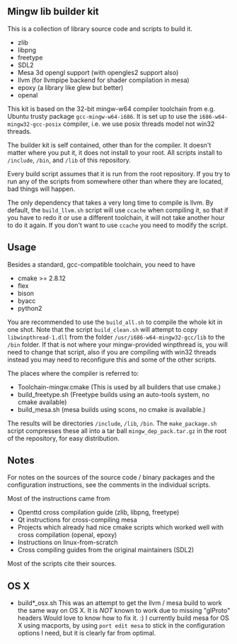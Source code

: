 ## Mingw lib builder kit

This is a collection of library source code and scripts
to build it.

- zlib
- libpng
- freetype
- SDL2
- Mesa 3d opengl support (with opengles2 support also)
- llvm (for llvmpipe backend for shader compilation in mesa)
- epoxy (a library like glew but better)
- openal

This kit is based on the 32-bit mingw-w64 compiler toolchain
from e.g. Ubuntu trusty package `gcc-mingw-w64-i686`.
It is set up to use the `i686-w64-mingw32-gcc-posix` compiler, i.e.
we use posix threads model not win32 threads.

The builder kit is self contained, other than for the compiler.
It doesn't matter where you put it, it does not install to your root.
All scripts install to `/include`, `/bin`, and `/lib` of this repository.

Every build script assumes that it is run from the root repository.
If you try to run any of the scripts from somewhere other than where
they are located, bad things will happen.

The only dependency that takes a very long time to compile is llvm.
By default, the `build_llvm.sh` script will use `ccache` when compiling it, so that if
you have to redo it or use a different toolchain, it will not take another
hour to do it again. If you don't want to use `ccache` you need to modify the script.

## Usage

Besides a standard, gcc-compatible toolchain, you need to have 

- cmake >= 2.8.12
- flex
- bison
- byacc
- python2

You are recommended to use the `build_all.sh` to compile the whole kit in one shot.
Note that the script `build_clean.sh` will attempt to copy `libwinpthread-1.dll` from
the folder `/usr/i686-w64-mingw32-gcc/lib` to the `/bin` folder. If that is not where
your mingw-provided winpthread is, you will need to change that script, also if you
are compiling with win32 threads instead you may need to reconfigure this and some of
the other scripts.

The places where the compiler is referred to:
- Toolchain-mingw.cmake (This is used by all builders that use cmake.)
- build_freetype.sh (Freetype builds using an auto-tools system, no cmake available)
- build_mesa.sh (mesa builds using scons, no cmake is available.)

The results will be directories `/include`, `/lib`, `/bin`. The `make_package.sh`
script compresses these all into a tar ball `mingw_dep_pack.tar.gz` in the root of
the repository, for easy distribution.

## Notes

For notes on the sources of the source code / binary packages and the configuration
instructions, see the comments in the individual scripts.

Most of the instructions came from

- Openttd cross compilation guide (zlib, libpng, freetype)
- Qt instructions for cross-compiling mesa
- Projects which already had nice cmake scripts which worked well with cross compilation (openal, epoxy)
- Instructions on linux-from-scratch
- Cross compiling guides from the original maintainers (SDL2)

Most of the scripts cite their sources.

## OS X

- build*_osx.sh
  This was an attempt to get the llvm / mesa build to work the same
  way on OS X. It is *NOT* known to work due to missing "glProto"
  headers
  Would love to know how to fix it. :)
  I currently build mesa for OS X using macports, by using
  `port edit mesa` to stick in the configuration options I need,
  but it is clearly far from optimal.

